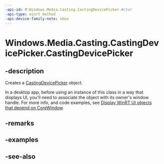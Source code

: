 ```yaml
---
-api-id: M:Windows.Media.Casting.CastingDevicePicker.#ctor
-api-type: winrt method
-api-device-family-note: xbox
---
```


<!-- Method syntax
public CastingDevicePicker()
-->

# Windows.Media.Casting.CastingDevicePicker.CastingDevicePicker

## -description
Creates a [CastingDevicePicker](castingdevicepicker.md) object.

In a desktop app, before using an instance of this class in a way that displays UI, you'll need to associate the object with its owner's window handle. For more info, and code examples, see [Display WinRT UI objects that depend on CoreWindow](/windows/apps/develop/ui-input/display-ui-objects#winui-3-with-c).

## -remarks

## -examples

## -see-also
